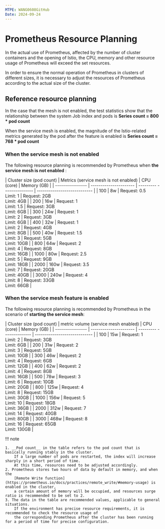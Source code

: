 ```yaml
---
MTPE: WANG0608GitHub
Date: 2024-09-24
---
```


# Prometheus Resource Planning

In the actual use of Prometheus, affected by the number of cluster containers and the opening of Istio,
the CPU, memory and other resource usage of Prometheus will exceed the set resources.

In order to ensure the normal operation of Prometheus in clusters of different sizes,
it is necessary to adjust the resources of Prometheus according to the actual size of the cluster.

## Reference resource planning

In the case that the mesh is not enabled, the test statistics show that the relationship
between the system Job index and pods is **Series  count = 800 \* pod count**

When the service mesh is enabled, the magnitude of the Istio-related metrics generated
by the pod after the feature is enabled is **Series count = 768 \* pod count**

### When the service mesh is not enabled

The following resource planning is recommended by Prometheus when **the service mesh is not enabled** :

| Cluster size (pod count) | Metrics (service mesh is not enabled) | CPU (core) | Memory (GB) |
| ---------------- | ---------------------- | --------- --------------- | ---------------------------- |
| 100 | 8w | Request: 0.5<br>Limit: 1 | Request: 2GB<br>Limit: 4GB |
| 200 | 16w | Request: 1<br>Limit: 1.5 | Request: 3GB<br>Limit: 6GB |
| 300 | 24w | Request: 1<br>Limit: 2 | Request: 3GB<br>Limit: 6GB |
| 400 | 32w | Request: 1<br>Limit: 2 | Request: 4GB<br>Limit: 8GB |
| 500 | 40w | Request: 1.5<br>Limit: 3 | Request: 5GB<br>Limit: 10GB |
| 800 | 64w | Request: 2<br>Limit: 4 | Request: 8GB<br>Limit: 16GB |
| 1000 | 80w | Request: 2.5<br>Limit: 5 | Request: 9GB<br>Limit: 18GB |
| 2000 | 160w | Request: 3.5<br>Limit: 7 | Request: 20GB<br>Limit: 40GB |
| 3000 | 240w | Request: 4<br>Limit: 8 | Request: 33GB<br>Limit: 66GB |

### When the service mesh feature is enabled

The following resource planning is recommended by Prometheus in the scenario of **starting the service mesh**:

| Cluster size (pod count) | metric volume (service mesh enabled) | CPU (core) | Memory (GB) |
| ---------------- | ---------------------- | --------- -------------- | ----------------------------- |
| 100 | 15w | Request: 1<br>Limit: 2 | Request: 3GB<br>Limit: 6GB |
| 200 | 31w | Request: 2<br>Limit: 3 | Request: 5GB<br>Limit: 10GB |
| 300 | 46w | Request: 2<br>Limit: 4 | Request: 6GB<br>Limit: 12GB |
| 400 | 62w | Request: 2<br>Limit: 4 | Request: 8GB<br>Limit: 16GB |
| 500 | 78w | Request: 3<br>Limit: 6 | Request: 10GB<br>Limit: 20GB |
| 800 | 125w | Request: 4<br>Limit: 8 | Request: 15GB<br>Limit: 30GB |
| 1000 | 156w | Request: 5<br>Limit: 10 | Request: 18GB<br>Limit: 36GB |
| 2000 | 312w | Request: 7<br>Limit: 14 | Request: 40GB<br>Limit: 80GB |
| 3000 | 468w | Request: 8<br>Limit: 16 | Request: 65GB<br>Limit: 130GB |

!!! note

    1. __Pod count__ in the table refers to the pod count that is basically running stably in the cluster.
        If a large number of pods are restarted, the index will increase sharply in a short period of time.
        At this time, resources need to be adjusted accordingly.
    2. Prometheus stores two hours of data by default in memory, and when the 
        [Remote Write function](https://prometheus.io/docs/practices/remote_write/#memory-usage) is enabled in the cluster,
        a certain amount of memory will be occupied, and resources surge ratio is recommended to be set to 2.
    3. The data in the table are recommended values, applicable to general situations.
        If the environment has precise resource requirements, it is recommended to check the resource usage of
        the corresponding Prometheus after the cluster has been running for a period of time for precise configuration.
